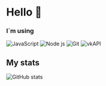 # Hello 👋 


### I`m using
![JavaScript](https://img.shields.io/badge/-JavaScript-%23e9d54c?logo=javascript&logoColor=white&style=flat-square) ![Node js](https://img.shields.io/badge/-node%20js-success?style=flat-square&nodedotjs) ![Git](https://img.shields.io/badge/-Git-%23ea4f32?logo=git&logoColor=white&style=flat-square) ![vkAPI](https://img.shields.io/static/v1?logo=vk&message=API&color=gray&label=)


## My stats

![GitHub stats](https://github-readme-stats.vercel.app/api?username=Hiskiso&show_icons=true&count_private=true&theme=github_dark)  
